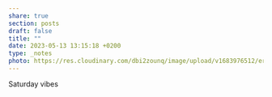 ```yaml
---
share: true
section: posts
draft: false
title: ""
date: 2023-05-13 13:15:18 +0200
type: _notes
photo: https://res.cloudinary.com/dbi2zounq/image/upload/v1683976512/ersloilvqicgal3wjqgw.jpg
---
```



Saturday vibes 
